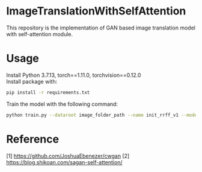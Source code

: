 # ImageTranslationWithSelfAttention
This repository is the implementation of GAN based image translation model with self-attention module.

# Usage
Install Python 3.7.13, torch==1.11.0, torchvision==0.12.0 <br />
Install package with: <br />
```bash
pip install -r requirements.txt
```
Train the model with the following command:
```bash
python train.py --dataroot image_folder_path --name init_rrff_v1 --model cycle_ff --save_epoch_freq 1 --netG rff
```
# Reference
[1] <a href="url">https://github.com/JoshuaEbenezer/cwgan</a>
[2] <a href="url">https://blog.shikoan.com/sagan-self-attention/</a>
